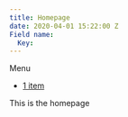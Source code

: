 ```yaml
---
title: Homepage
date: 2020-04-01 15:22:00 Z
Field name:
  Key: 
---
```


Menu
<ul>
   <li><a href="portfolio">1 item</a></li>
</ul>

This is the homepage